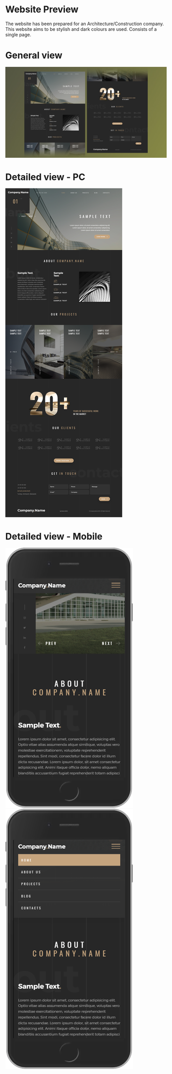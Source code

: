 # Website Preview
   The website has been prepared for an Architecture/Construction company. This website aims to be stylish and dark colours are used. Consists of a single page.
#
# General view
![alt text](https://github.com/sercannaya/architecture-construction-company/blob/main/preview/preview.jpg)
# Detailed view - PC
![alt text](https://github.com/sercannaya/architecture-construction-company/blob/main/preview/preview-pc.png)
# Detailed view - Mobile
![alt text](https://github.com/sercannaya/architecture-construction-company/blob/main/preview/preview-mobile.png)
![alt text](https://github.com/sercannaya/architecture-construction-company/blob/main/preview/preview-mobile-2.png)
